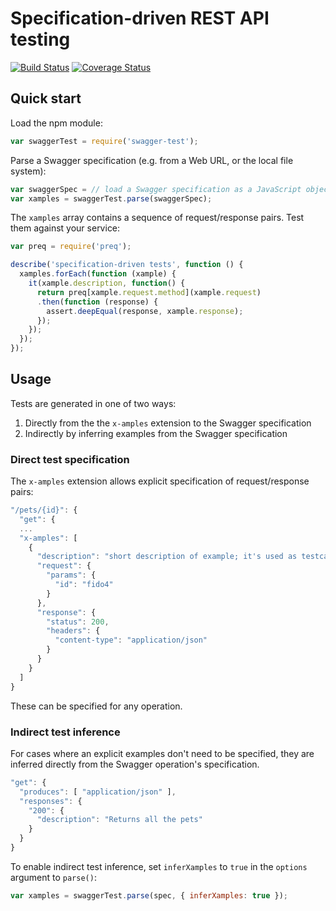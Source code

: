 # Specification-driven REST API testing

[![Build Status](https://travis-ci.org/earldouglas/swagger-test.svg?branch=master)](https://travis-ci.org/earldouglas/swagger-test) [![Coverage Status](https://coveralls.io/repos/earldouglas/swagger-test/badge.svg)](https://coveralls.io/r/earldouglas/swagger-test)

## Quick start

Load the npm module:

```javascript
var swaggerTest = require('swagger-test');
```

Parse a Swagger specification (e.g. from a Web URL, or the local file system):

```javascript
var swaggerSpec = // load a Swagger specification as a JavaScript object
var xamples = swaggerTest.parse(swaggerSpec);
```

The `xamples` array contains a sequence of request/response pairs.  Test them against your service:

```javascript
var preq = require('preq');

describe('specification-driven tests', function () {
  xamples.forEach(function (xample) {
    it(xample.description, function() {
      return preq[xample.request.method](xample.request)
      .then(function (response) {
        assert.deepEqual(response, xample.response);
      });
    });
  });
});
```

## Usage

Tests are generated in one of two ways:

1. Directly from the the `x-amples` extension to the Swagger specification
1. Indirectly by inferring examples from the Swagger specification

### Direct test specification

The `x-amples` extension allows explicit specification of request/response pairs:

```javascript
"/pets/{id}": {
  "get": {
  ...
  "x-amples": [
    {
      "description": "short description of example; it's used as testcase description"
      "request": {
        "params": {
          "id": "fido4"
        }
      },
      "response": {
        "status": 200,
        "headers": {
          "content-type": "application/json"
        }
      }
    }
  ]
}
```

These can be specified for any operation.

### Indirect test inference

For cases where an explicit examples don't need to be specified, they are inferred directly from the Swagger operation's specification.

```javascript
"get": {
  "produces": [ "application/json" ],
  "responses": {
    "200": {
      "description": "Returns all the pets"
    }
  }
}
```

To enable indirect test inference, set `inferXamples` to `true` in the `options` argument to `parse()`:

```javascript
var xamples = swaggerTest.parse(spec, { inferXamples: true });
```
